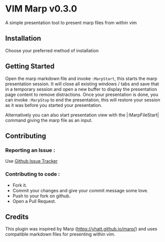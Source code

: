 # VIM Marp v0.3.0

A simple presentation tool to present marp files from within vim

## Installation

Choose your preferred method of installation

## Getting Started

Open the marp markdown file and invoke `:MarpStart`, this starts the marp
presentation session. It will close all existing windows / tabs and save that
in a temporary session and open a new buffer to display the presentation page
content to remove distractions. Once your presentation is done, you can invoke
`:MarpStop` to end the presentation, this will restore your session as it was
before you started your presentation.

Alternatively you can also start presentation view with the |:MarpFileStart|
command giving the marp file as an input.

## Contributing

### Reporting an Issue :

Use <a href="https://github.com/dhruvasagar/vim-marp/issues">Github Issue
Tracker</a>

### Contributing to code :

- Fork it.
- Commit your changes and give your commit message some love.
- Push to your fork on github.
- Open a Pull Request.

## Credits

This plugin was inspired by Marp (https://yhatt.github.io/marp/) and uses
compatible markdown files for presenting within vim.
